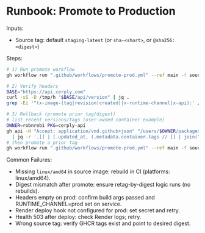 # Runbook: Promote to Production

Inputs:
- Source tag: default `staging-latest` (or `sha-<short>`, or `@sha256:<digest>`)

Steps:
```bash
# 1) Run promote workflow
gh workflow run ".github/workflows/promote-prod.yml" --ref main -f source_tag=staging-latest

# 2) Verify headers
BASE="https://api.cerply.com"
curl -sS -D /tmp/h "$BASE/api/version" | jq .
grep -Ei '^(x-image-(tag|revision|created)|x-runtime-channel|x-api):' /tmp/h

# 3) Rollback (promote prior tag/digest)
# list recent versions/tags (user-owned container example)
OWNER=robnreb1 PKG=cerply-api
gh api -H "Accept: application/vnd.github+json" "/users/$OWNER/packages/container/$PKG/versions?per_page=20" \
  | jq -r '.[] | [.updated_at, (.metadata.container.tags // [] | join(",")), .name] | @tsv'
# then promote a prior tag
gh workflow run ".github/workflows/promote-prod.yml" --ref main -f source_tag=sha-xxxxxxxx
```

Common Failures:
- Missing `linux/amd64` in source image: rebuild in CI (platforms: linux/amd64).
- Digest mismatch after promote: ensure retag-by-digest logic runs (no rebuilds).
- Headers empty on prod: confirm build args passed and RUNTIME_CHANNEL=prod set on service.
- Render deploy hook not configured for prod: set secret and retry.
- Health 503 after deploy: check Render logs; retry.
- Wrong source tag: verify GHCR tags exist and point to desired digest.
